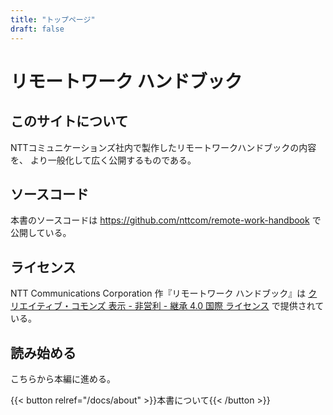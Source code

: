 ```yaml
---
title: "トップページ"
draft: false
---
```


# リモートワーク ハンドブック
## このサイトについて
NTTコミュニケーションズ社内で製作したリモートワークハンドブックの内容を、
より一般化して広く公開するものである。

## ソースコード
本書のソースコードは https://github.com/nttcom/remote-work-handbook で公開している。

## ライセンス
NTT Communications Corporation 作『リモートワーク ハンドブック』は [クリエイティブ・コモンズ 表示 - 非営利 - 継承 4.0 国際 ライセンス](http://creativecommons.org/licenses/by-nc-sa/4.0/) で提供されている。

## 読み始める
こちらから本編に進める。

{{< button relref="/docs/about" >}}本書について{{< /button >}}

